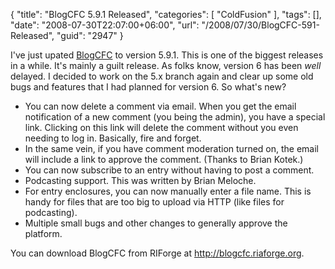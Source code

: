 {
	"title": "BlogCFC 5.9.1 Released",
	"categories": [
		"ColdFusion"
	],
	"tags": [],
	"date": "2008-07-30T22:07:00+06:00",
	"url": "/2008/07/30/BlogCFC-591-Released",
	"guid": "2947"
}

I've just upated <a href="http://blogcfc.riaforge.org">BlogCFC</a> to version 5.9.1. This is one of the biggest releases in a while. It's mainly a guilt release. As folks know, version 6 has been <i>well</i> delayed. I decided to work on the 5.x branch again and clear up some old bugs and features that I had planned for version 6. So what's new?

<ul>
<li>You can now delete a comment via email. When you get the email notification of a new comment (you being the admin), you have a special link. Clicking on this link will delete the comment without you even needing to log in. Basically, fire and forget.
<li>In the same vein, if you have comment moderation turned on, the email will include a link to approve the comment. (Thanks to Brian Kotek.)
<li>You can now subscribe to an entry without having to post a comment.
<li>Podcasting support. This was written by Brian Meloche. 
<li>For entry enclosures, you can now manually enter a file name. This is handy for files that are too big to upload via HTTP (like files for podcasting).
<li>Multiple small bugs and other changes to generally approve the platform.
</ul>

You can download BlogCFC from RIForge at <a href="http://blogcfc.riaforge.org">http://blogcfc.riaforge.org</a>.